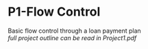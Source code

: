 # P1-Flow Control
Basic flow control through a loan payment plan  
*full project outline can be read in Project1.pdf*